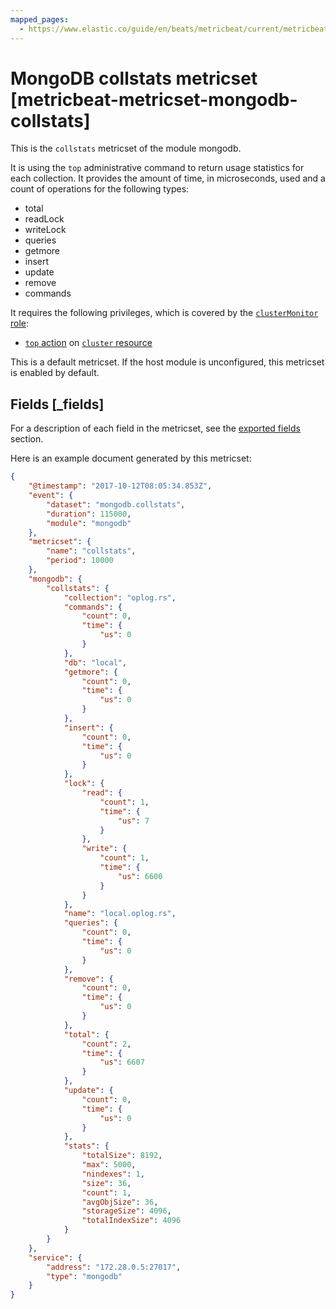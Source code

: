 ```yaml
---
mapped_pages:
  - https://www.elastic.co/guide/en/beats/metricbeat/current/metricbeat-metricset-mongodb-collstats.html
---
```


<!-- This file is generated! See scripts/mage/docs_collector.go -->

# MongoDB collstats metricset [metricbeat-metricset-mongodb-collstats]

This is the `collstats` metricset of the module mongodb.

It is using the `top` administrative command to return usage statistics for each collection. It provides the amount of time, in microseconds, used and a count of operations for the following types:

* total
* readLock
* writeLock
* queries
* getmore
* insert
* update
* remove
* commands

It requires the following privileges, which is covered by the [`clusterMonitor` role](https://docs.mongodb.com/manual/reference/built-in-roles/#clusterMonitor):

* [`top` action](https://docs.mongodb.com/manual/reference/privilege-actions/#top) on [`cluster` resource](https://docs.mongodb.com/manual/reference/resource-document/#cluster-resource)

This is a default metricset. If the host module is unconfigured, this metricset is enabled by default.

## Fields [_fields]

For a description of each field in the metricset, see the [exported fields](/reference/metricbeat/exported-fields-mongodb.md) section.

Here is an example document generated by this metricset:

```json
{
    "@timestamp": "2017-10-12T08:05:34.853Z",
    "event": {
        "dataset": "mongodb.collstats",
        "duration": 115000,
        "module": "mongodb"
    },
    "metricset": {
        "name": "collstats",
        "period": 10000
    },
    "mongodb": {
        "collstats": {
            "collection": "oplog.rs",
            "commands": {
                "count": 0,
                "time": {
                    "us": 0
                }
            },
            "db": "local",
            "getmore": {
                "count": 0,
                "time": {
                    "us": 0
                }
            },
            "insert": {
                "count": 0,
                "time": {
                    "us": 0
                }
            },
            "lock": {
                "read": {
                    "count": 1,
                    "time": {
                        "us": 7
                    }
                },
                "write": {
                    "count": 1,
                    "time": {
                        "us": 6600
                    }
                }
            },
            "name": "local.oplog.rs",
            "queries": {
                "count": 0,
                "time": {
                    "us": 0
                }
            },
            "remove": {
                "count": 0,
                "time": {
                    "us": 0
                }
            },
            "total": {
                "count": 2,
                "time": {
                    "us": 6607
                }
            },
            "update": {
                "count": 0,
                "time": {
                    "us": 0
                }
            },
            "stats": {
                "totalSize": 8192,
                "max": 5000,
                "nindexes": 1,
                "size": 36,
                "count": 1,
                "avgObjSize": 36,
                "storageSize": 4096,
                "totalIndexSize": 4096
            }
        }
    },
    "service": {
        "address": "172.28.0.5:27017",
        "type": "mongodb"
    }
}
```
